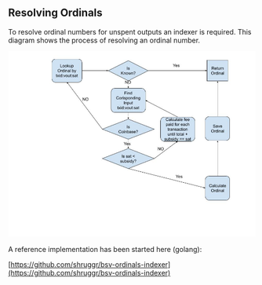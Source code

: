 ## Resolving Ordinals

To resolve ordinal numbers for unspent outputs an indexer is required. This diagram shows the process of resolving an ordinal number.

<img src="https://github.com/BitcoinSchema/1sat-ordinals/blob/main/Ordinals_Indexer.jpg" alt="Ordinals Indexing" />

A reference implementation has been started here (golang):

[https://github.com/shruggr/bsv-ordinals-indexer](https://github.com/shruggr/bsv-ordinals-indexer)
